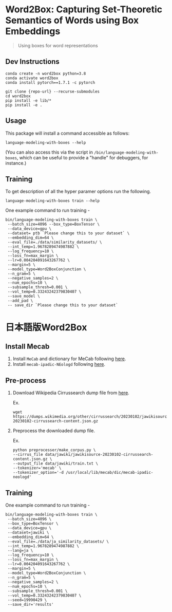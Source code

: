 # Word2Box: Capturing Set-Theoretic Semantics of Words using Box Embeddings
> Using boxes for word representations

## Dev Instructions
```
conda create -n word2box python=3.8
conda activate word2box
conda install pytorch==1.7.1 -c pytorch
```
```
git clone {repo-url} --recurse-submodules
cd word2box
pip install -e lib/*
pip install -e .
```
## Usage
This package will install a command accessible as follows:
```
language-modeling-with-boxes --help
```
(You can also access this via the script in `/bin/language-modeling-with-boxes`, which can be useful to provide a "handle" for debuggers, for instance.)

## Training
To get description of all the hyper paramer options run the following. 
```
language-modeling-with-boxes train --help
```
One example command to run training - 
```
bin/language-modeling-with-boxes train \
 --batch_size=4096 --box_type=BoxTensor \
 --data_device=gpu \
 --dataset= ptb `Please change this to your dataset` \
 --embedding_dim=64 \
 --eval_file=./data/similarity_datasets/ \
 --int_temp=1.9678289474987882 \
 --log_frequency=10 \
 --loss_fn=max_margin \
 --lr=0.004204091643267762 \
 --margin=5 \
 --model_type=Word2BoxConjunction \
 --n_gram=5 \
 --negative_samples=2 \
 --num_epochs=10 \
 --subsample_thresh=0.001 \
 --vol_temp=0.33243242379830407 \
 --save_model \
 --add_pad \
 -- save_dir `Please change this to your dataset` 
```

# 日本語版Word2Box

## Install Mecab
1. Install `MeCab` and dictionary for MeCab following [here](http://taku910.github.io/mecab/).
1. Install `mecab-ipadic-NEologd` following [here](https://github.com/neologd/mecab-ipadic-neologd#preparation-of-installing).
## Pre-process
1. Download Wikipedia Cirrussearch dump file from [here](https://dumps.wikimedia.org/other/cirrussearch/).

    Ex.
    ```
    wget https://dumps.wikimedia.org/other/cirrussearch/20230102/jawikisource-20230102-cirrussearch-content.json.gz
    ```

1. Preprocess the downloaded dump file.

    Ex.
    ```
    python preprocesser/make_corpus.py \
    --cirrus_file data/jawiki/jawikisource-20230102-cirrussearch-content.json.gz \
    --output_file data/jawiki/train.txt \
    --tokenizer='mecab' \
    --tokenizer_option='-d /usr/local/lib/mecab/dic/mecab-ipadic-neologd'
    ```

## Training

One example command to run training -

```
bin/language-modeling-with-boxes train \
 --batch_size=4096 \
 --box_type=BoxTensor \
 --data_device=gpu \
 --dataset=jawiki \
 --embedding_dim=64 \
 --eval_file=./data/ja_similarity_datasets/ \
 --int_temp=1.9678289474987882 \
 --lang=ja \
 --log_frequency=10 \
 --loss_fn=max_margin \
 --lr=0.004204091643267762 \
 --margin=5 \
 --model_type=Word2BoxConjunction \
 --n_gram=5 \
 --negative_samples=2 \
 --num_epochs=10 \
 --subsample_thresh=0.001 \
 --vol_temp=0.33243242379830407 \
 --seed=19990429 \
 --save_dir='results'
 ```

